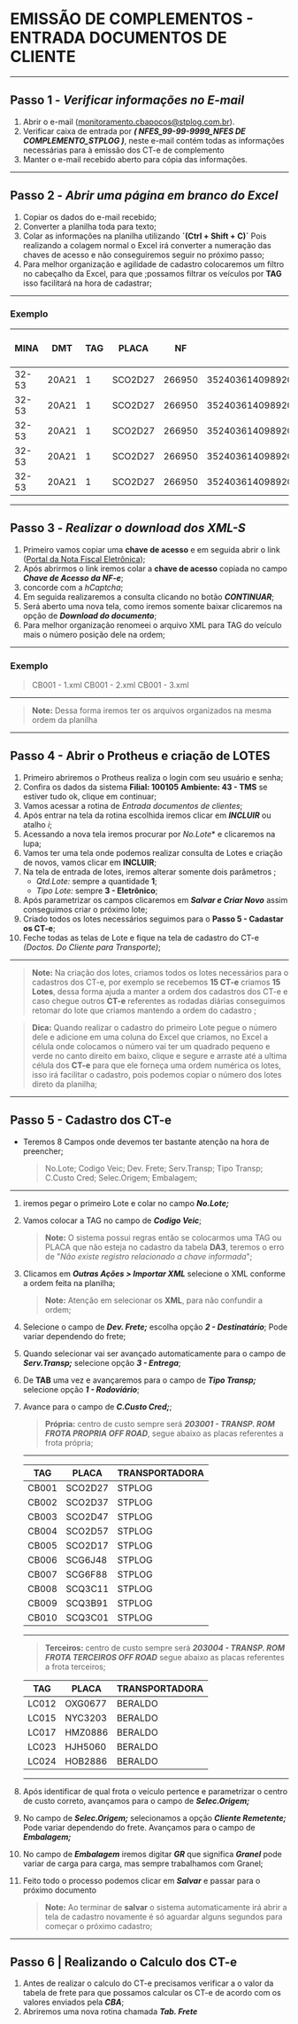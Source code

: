 # EMISSÃO DE COMPLEMENTOS - ENTRADA DOCUMENTOS DE CLIENTE
---
## Passo 1 - *Verificar informações no E-mail*
1. Abrir o e-mail (monitoramento.cbapocos@stplog.com.br).
2.  Verificar caixa de entrada por **_( NFES_99-99-9999_NFES DE COMPLEMENTO_STPLOG )_**, neste e-mail contém todas as informações necessárias para à emissão dos CT-e de complemento
3. Manter o e-mail recebido aberto para cópia das informações.
---
## Passo 2 - *Abrir uma página em branco do Excel*
1. Copiar os dados do e-mail recebido;
2. Converter a planilha toda para texto;
3. Colar as informações na planilha utilizando **´(Ctrl + Shift + C)´** Pois realizando a colagem normal o Excel irá converter a numeração das chaves de acesso e não conseguiremos seguir no próximo passo;
4. Para melhor organização e agilidade de cadastro colocaremos um filtro no cabeçalho da Excel, para que ;possamos filtrar os veículos por **TAG** isso facilitará na hora de cadastrar;
---
###  Exemplo

| MINA | DMT | TAG | PLACA | NF | CHAVE DE ACESSO | TONS | PREÇO | PREÇO c/ ICMS |
|------|-----|-----|-------|----|-----------------|------|-------|---------------|
| 32-53 | 20A21 | 1 | SCO2D27 | 266950 | 35240361409892021413550000002669501716463400 | 2,660 | 67,48 | 76,69 |
| 32-53 | 20A21 | 1 | SCO2D27 | 266950 | 35240361409892021413550000002669501716463400 | 2,660 | 67,48 | 76,69 |
| 32-53 | 20A21 | 1 | SCO2D27 | 266950 | 35240361409892021413550000002669501716463400 | 2,660 | 67,48 | 76,69 |
| 32-53 | 20A21 | 1 | SCO2D27 | 266950 | 35240361409892021413550000002669501716463400 | 2,660 | 67,48 | 76,69 |
| 32-53 | 20A21 | 1 | SCO2D27 | 266950 | 35240361409892021413550000002669501716463400 | 2,660 | 67,48 | 76,69 |
---

## Passo 3 - *Realizar o download dos XML-S*
1. Primeiro vamos copiar uma **chave de acesso** e em seguida abrir o link ([Portal da Nota Fiscal Eletrônica](https://www.nfe.fazenda.gov.br/portal/consultaRecaptcha.aspx?tipoConsulta=resumo&tipoConteudo=7PhJ+gAVw2g=));
2. Após abrirmos o link iremos colar a **chave de acesso** copiada no campo ***Chave de Acesso da NF-e***;
3. concorde com a *hCaptcha*;
4. Em seguida realizaremos a consulta clicando no botão ***CONTINUAR***;
5. Será aberto uma nova tela, como iremos somente baixar clicaremos na opção de ***Download do documento***;
6. Para melhor organização renomeei o arquivo XML para TAG do veículo mais o número posição dele na ordem;
---
### Exemplo
> CB001 - 1.xml
> CB001 - 2.xml
> CB001 - 3.xml
---
> **Note:** Dessa forma iremos ter os arquivos organizados na mesma ordem da planilha 
---
## Passo 4 - Abrir o Protheus e criação de LOTES 
1. Primeiro abriremos o Protheus realiza o login com seu usuário e senha;
2. Confira os dados da sistema **Filial: 100105** **Ambiente: 43 - TMS** se estiver tudo ok, clique em continuar;
3. Vamos acessar a rotina de *Entrada documentos de clientes*;
4. Após entrar na tela da rotina escolhida iremos clicar em ***INCLUIR***  ou atalho *i*;
5. Acessando a nova tela iremos procurar por *No.Lote** e clicaremos na lupa;
6. Vamos ter uma tela onde podemos realizar consulta de Lotes e criação de novos, vamos clicar em **INCLUIR**;
7. Na tela de entrada de lotes, iremos alterar somente dois parâmetros ;
	- *Qtd.Lote:* sempre a quantidade **1**;
	- *Tipo Lote:* sempre **3 - Eletrônico**;
8. Após parametrizar os campos clicaremos em ***Salvar e Criar Novo*** assim conseguimos criar o próximo lote;
9. Criado todos os lotes necessários seguimos para o **Passo 5 - Cadastar os CT-e**;
10. Feche todas as telas de Lote e fique na tela de cadastro do CT-e *(Doctos. Do Cliente para Transporte)*;
---
> **Note:** Na criação dos lotes, criamos todos os lotes necessários para o cadastros dos CT-e, por exemplo se recebemos **15 CT-e** criamos **15 Lotes**, dessa forma ajuda a manter a ordem dos cadastros dos CT-e e caso chegue outros **CT-e** referentes as rodadas diárias conseguimos retomar do lote que criamos mantendo a ordem do cadastro ;

> **Dica:** Quando realizar o cadastro do primeiro Lote pegue o número dele e adicione em uma coluna do Excel que criamos, no Excel a célula onde colocamos o número vai ter um quadrado pequeno e verde no canto direito em baixo, clique e segure e arraste até a ultima célula dos **CT-e**  para que ele forneça uma ordem numérica os lotes, isso irá facilitar o cadastro, pois podemos copiar o número dos lotes direto da planilha;
---
## Passo 5 - Cadastro dos CT-e
 - Teremos 8 Campos onde devemos ter bastante atenção na hora de preencher;
	> No.Lote;
	> Codigo Veic;
	> Dev. Frete;
	> Serv.Transp;
	> Tipo Transp;
	> C.Custo Cred;
	> Selec.Origem;
	> Embalagem;
---
 1. iremos pegar o primeiro Lote e colar no campo ***No.Lote;***
 2. Vamos colocar a TAG no campo de ***Codigo Veic***;
	 > **Note:** O sistema possui regras então se colocarmos uma TAG ou PLACA que não esteja no cadastro da tabela **DA3**, teremos o erro de "*Não existe registro relacionado a chave informada*";
	 
 3. Clicamos em ***Outras Ações > Importar XML*** selecione o XML conforme a ordem feita na planilha;
	 > **Note:** Atenção em selecionar os **XML**, para não confundir a ordem;
 4.  Selecione o campo de ***Dev. Frete;*** escolha opção ***2 - Destinatário***; Pode variar dependendo do frete;
 5. Quando selecionar vai ser avançado automaticamente para o campo de ***Serv.Transp;*** selecione opção ***3 - Entrega***;
 6. De **TAB** uma vez e avançaremos para o campo de ***Tipo Transp;*** selecione opção ***1 - Rodoviário***;
 7. Avance para o campo de ***C.Custo Cred;***;
	 > **Própria:**	centro de custo sempre será ***203001 - TRANSP. ROM FROTA PROPRIA OFF ROAD***, segue abaixo as placas referentes a frota própria;
    ---
    | TAG   | PLACA   | TRANSPORTADORA |
    |------ | ------- | -------------- |
	| CB001 | SCO2D27 |     STPLOG     |
	| CB002 | SCO2D37 |     STPLOG     | 
	| CB003 | SCO2D47 |     STPLOG     | 
	| CB004 | SCO2D57 |     STPLOG     | 
	| CB005 | SCO2D17 |     STPLOG     | 
	| CB006 | SCG6J48 |     STPLOG     | 
	| CB007 | SCG6F88 |     STPLOG     | 
	| CB008 | SCQ3C11 |     STPLOG     | 
	| CB009 | SCQ3B91 |     STPLOG     | 
	| CB010 | SCQ3C01 |     STPLOG     | 
	
    ---
	 > **Terceiros:** centro de custo sempre será ***203004 - TRANSP. ROM FROTA TERCEIROS OFF ROAD*** segue abaixo as placas referentes a frota terceiros;
	
    | TAG   | PLACA   | TRANSPORTADORA | 
    |------ | ------- | -------------- | 
    | LC012 | OXG0677 | BERALDO        |
    | LC015 | NYC3203 | BERALDO        |
    | LC017 | HMZ0886 | BERALDO        |
    | LC023 | HJH5060 | BERALDO        |
    | LC024 | HOB2886 | BERALDO        |

	--- 
 8. Após identificar de qual frota o veículo pertence e parametrizar o centro de custo correto, avançamos para o campo de ***Selec.Origem;***
 9. No campo de ***Selec.Origem;*** selecionamos a opção ***Cliente Remetente;*** Pode variar dependendo do frete. Avançamos para o campo de ***Embalagem;***
 10. No campo de ***Embalagem*** iremos digitar ***GR*** que significa ***Granel*** pode variar de carga para carga, mas sempre trabalhamos com Granel;
 11. Feito todo o processo podemos clicar em ***Salvar*** e passar para o próximo documento
     > **Note:** Ao terminar de **salvar** o sistema automaticamente irá abrir a tela de cadastro novamente é só aguardar alguns segundos para começar o próximo cadastro;
---
## Passo 6 | Realizando o Calculo dos CT-e

1. Antes de realizar o calculo do CT-e precisamos verificar a o valor da tabela de frete para que possamos calcular os CT-e de acordo com os valores enviados pela ***CBA***;
2. Abriremos uma nova rotina chamada ***Tab. Frete***
